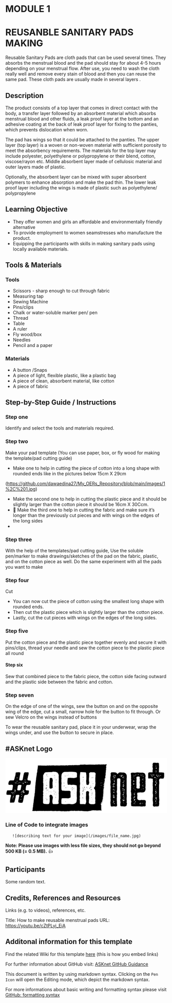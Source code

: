# MODULE 1

# REUSANBLE SANITARY PADS MAKING

Reusable Sanitary Pads are cloth pads that can be used several times. They absorbs the menstrual blood and the pad should stay for about 4-5 hours depending on your menstrual flow. After use, you need to wash the cloth really well and remove every stain of blood and then you can reuse the same pad. These cloth pads are usually made in several layers . 

## Description 
The product consists of a top layer that comes in direct contact with the body, a transfer layer followed by an absorbent material which absorbs menstrual blood and other fluids, a leak proof layer at the bottom and an adhesive coating at the back of leak proof layer for fixing to the panties, which prevents dislocation when worn.

The pad has wings so that it could be attached to the panties. The upper layer (top layer) is a woven or non-woven material with sufficient porosity to meet the absorbency requirements. The materials for the top layer may include polyester, polyethylene or polypropylene or their blend, cotton, viscose/rayon etc. Middle absorbent layer made of cellulosic material and outer layers made of plastic. 

Optionally, the absorbent layer can be mixed with super absorbent polymers to enhance absorption and make the pad thin. The lower leak proof layer including the wings is made of plastic such as polyethylene/ polypropylene

## Learning Objective 
* They offer women and girls an affordable and environmentally friendly alternative
* To provide employment to women seamstresses who manufacture the product.
* Equipping the participants with skills in making sanitary pads using locally available materials.

## Tools & Materials
### Tools
- Scissors - sharp enough to cut through fabric
- Measuring tap
- Sewing Machine
- Pins/clips
- Chalk or water-soluble marker pen/ pen
- Thread
- Table
- A ruler
- Fly wood/box
- Needles
- Pencil and a paper

### Materials
- A button /Snaps
- A piece of light, flexible plastic, like a plastic bag
- A piece of clean, absorbent material, like cotton
- A piece of fabric

## Step-by-Step Guide / Instructions 
### Step one
Identify and select the tools and materials required.

### Step two
Make your pad template (You can use paper, box, or fly wood for making the template/pad cutting guide) 
* Make one to help in cutting the piece of cotton into a long shape with rounded ends like in the pictures below 15cm X 29cm

(https://github.com/dawaedina27/My_OERs_Repository/blob/main/images/1%2C%201.jpg)
  
* Make the second one to help in cutting the plastic piece and it should be slightly larger than the cotton piece it should be 16cm X 30Ccm.
* 	Make the third one to help in cutting the fabric and make sure it’s longer than the previously cut pieces and with wings on the edges of the long sides
* 
### Step three
With the help of the templates/pad cutting guide, Use the soluble pen/marker to make drawings/sketches of the pad on the fabric, plastic, and on the cotton piece as well. Do the same experiment with all the pads you want to make

### Step four
Cut
* You can now cut the piece of cotton using the smallest long shape with rounded ends.
* Then cut the plastic piece which is slightly larger than the cotton piece.
* Lastly, cut the cut pieces with wings on the edges of the long sides.

### Step five
Put the cotton piece and the plastic piece together evenly and secure it with pins/clips, thread your needle and sew the cotton piece to the plastic piece all round

#### Step six
Sew that combined piece to the fabric piece, the cotton side facing outward and the plastic side between the fabric and cotton.

### Step seven
On the edge of one of the wings, sew the button on and on the opposite wing of the edge, cut a small, narrow hole for the button to fit through. Or sew Velcro on the wings instead of buttons

To wear the reusable sanitary pad, place it in your underwear, wrap the wings under, and use the button to secure in place.

## #ASKnet Logo 

![ASKnet Logo](/images/asknet-logo.png)

### Line of Code to integrate images  
  ```
     ![describing text for your image](/images/file_name.jpg)
  ```  
**Note: Please use images with less file sizes, they should not go beyond 500 KB (= 0.5 MB).** :+1:  

## Participants
Some random text.

## Credits, References and Resources  
Links (e.g. to videos), references, etc.

Title: How to make reusable menstrual pads
URL: https://youtu.be/cZtPLyj_EiA


## Additonal information for this template
Find the related Wiki for this template [here](https://github.com/ASKnetCommunity/OER_documents_template/wiki) (this is how you embed links)  

For further information about GitHub visit: [ASKnet GitHub Guidance](https://asknet-open-training.github.io/Github-Guidance/) 

This document is written by using markdown syntax. Clicking on the `Pen Icon` will open the Editing mode, which depict the markdown syntax.

For more informations about basic writing and formatting syntax please visit [GitHub: formatting syntax](https://docs.github.com/en/get-started/writing-on-github/getting-started-with-writing-and-formatting-on-github/basic-writing-and-formatting-syntax)

